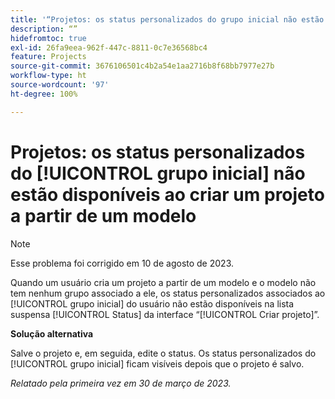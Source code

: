 ```yaml
---
title: '“Projetos: os status personalizados do grupo inicial não estão disponíveis ao criar um projeto a partir de um modelo”'
description: “”
hidefromtoc: true
exl-id: 26fa9eea-962f-447c-8811-0c7e36568bc4
feature: Projects
source-git-commit: 3676106501c4b2a54e1aa2716b8f68bb7977e27b
workflow-type: ht
source-wordcount: '97'
ht-degree: 100%

---
```


# Projetos: os status personalizados do [!UICONTROL grupo inicial] não estão disponíveis ao criar um projeto a partir de um modelo

>[!NOTE]
>
>Esse problema foi corrigido em 10 de agosto de 2023.

Quando um usuário cria um projeto a partir de um modelo e o modelo não tem nenhum grupo associado a ele, os status personalizados associados ao [!UICONTROL grupo inicial] do usuário não estão disponíveis na lista suspensa [!UICONTROL Status] da interface “[!UICONTROL Criar projeto]”.

**Solução alternativa**

Salve o projeto e, em seguida, edite o status. Os status personalizados do [!UICONTROL grupo inicial] ficam visíveis depois que o projeto é salvo.

_Relatado pela primeira vez em 30 de março de 2023._
